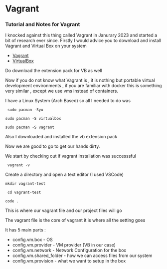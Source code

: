 # Vagrant
### Tutorial and Notes for Vagrant


I knocked against this thing called Vagrant in Janurary 2023 and started a bit of research ever since. Firstly I would advice you to download and install Vagrant and Virtual Box on your system 

* [Vagrant](https://www.vagrantup.com/)
* [VirtualBox](https://www.virtualbox.org/)

Do download the extension pack for VB as well

Now if you do not know what Vagrant is , it is nothing but portable virtual development environments , if you are familiar with docker this is something very similar , except we use vms instead of containers.

I have a Linux System (Arch Based) so all I needed to do was 

``` sudo pacman -Syu```

```sudo pacman -S virtualbox```

```sudo pacman -S vagrant```

Also I downloaded and installed the vb extension pack

Now we are good to go to get our hands dirty.

We start by checking out if vagrant installation was successsful

``` vagrant -v```

Create a directory and open a text editor (I used VSCode)

```mkdir vagrant-test```

``` cd vagrant-test```

``` code . ```

This is where our vagrant file and our project files will go

The vagrant file is the core of vagrant it is where all the setting goes 

It has 5 main parts : 

* config.vm.box - OS
* config.vm.provider - VM provider (VB in our case)
* config.vm.network - Network Configuration for the box 
* config.vm.shared_folder - how we can access files from our system
* config.vm.provision - what we want to setup in the box 
